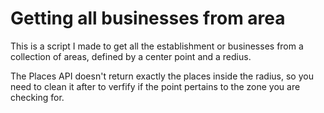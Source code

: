 # Getting all businesses from area

This is a script I made to get all the establishment or businesses from a collection of areas, defined by a center point and a redius.

The Places API doesn't return exactly the places inside the radius, so you need to clean it after to verfify if the point pertains to the zone you are checking for.

